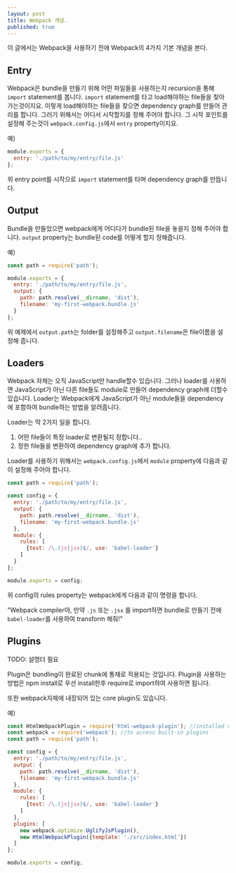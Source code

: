 ```yaml
---
layout: post
title: Webpack 개념.
published: true
---
```


이 글에서는 Webpack을 사용하기 전에 Webpack의 4가지 기본 개념을 본다.


## Entry
Webpack은 bundle을 만들기 위해 어떤 파일들을 사용하는지 recursion을 통해 `import` statement를 봅니다. `import` statement를 타고 load해야하는 file들을 찾아 가는것이지요. 이렇게 load해야하는 file들을 찾으면 dependency graph를 만들어 관리를 합니다. 그러기 위해서는 어디서 시작할지를 정해 주어야 합니다. 그 시작 포인트를 설정해 주는것이 `webpack.config.js`에서 `entry` property이지요.

예)

```js
module.exports = {
  entry: './path/to/my/entry/file.js'
};
```

위 entry point를 시작으로 `import` statement를 타며 dependency graph를 만듭니다.


## Output
Bundle을 만들었으면 webpack에게 어디다가 bundle된 file을 놓을지 정해 주어야 합니다.
`output` property는 bundle된 code를 어떻게 할지 정해줍니다.

예)

```js
const path = require('path');

module.exports = {
  entry: './path/to/my/entry/file.js',
  output: {
    path: path.resolve(__dirname, 'dist'),
    filename: 'my-first-webpack.bundle.js'
  }
};
```

위 예제에서 `output.path`는 folder를 설정해주고 `output.filename`은 file이름을 설정해 줍니다.

## Loaders
Webpack 자체는 오직 JavaScript만 handle할수 있습니다. 그러나 loader를 사용하면 JavaScript가 아닌 다른 file들도 module로 만들어 dependency graph에 더할수 있습니다.
Loader는 Webpack에게 JavaScript가 아닌 module들을 dependency에 포함하여 bundle하는 방법을 알려줍니다.

Loader는 딱 2가지 일을 합니다.

1. 어떤 file들이 특정 loader로 변환될지 정합니다..
2. 정한 file들을 변환하여 dependency graph에 추가 합니다.

Loader를 사용하기 위해서는 `webpack.config.js`에서 `module` property에 다음과 같이 설정해 주어야 합니다.

```js
const path = require('path');

const config = {
  entry: './path/to/my/entry/file.js',
  output: {
    path: path.resolve(__dirname, 'dist'),
    filename: 'my-first-webpack.bundle.js'
  },
  module: {
    rules: [
      {test: /\.(js|jsx)$/, use: 'babel-loader'}
    ]
  }
};

module.exports = config;
```

위 config의 rules property는 webpack에게 다음과 같이 명령을 합니다.

"Webpack compiler야, 만약 `.js` 또는 `.jsx` 를 import하면 bundle로 만들기 전에 `babel-loader`를 사용하여 transform 해줘!"


## Plugins
TODO: 설명더 필요

Plugin은 bundling이 완료된 chunk에 통채로 적용되는 것입니다.
Plugin을 사용하는 방법은 npm install로 우선 install한후 require로 import하여 사용하면 됩니다. 

또한 webpack자체에 내장되어 있는 core plugin도 있습니다.

예)

```js
const HtmlWebpackPlugin = require('html-webpack-plugin'); //installed via npm
const webpack = require('webpack'); //to access built-in plugins
const path = require('path');

const config = {
  entry: './path/to/my/entry/file.js',
  output: {
    path: path.resolve(__dirname, 'dist'),
    filename: 'my-first-webpack.bundle.js'
  },
  module: {
    rules: [
      {test: /\.(js|jsx)$/, use: 'babel-loader'}
    ]
  },
  plugins: [
    new webpack.optimize.UglifyJsPlugin(),
    new HtmlWebpackPlugin({template: './src/index.html'})
  ]
};

module.exports = config;
```




